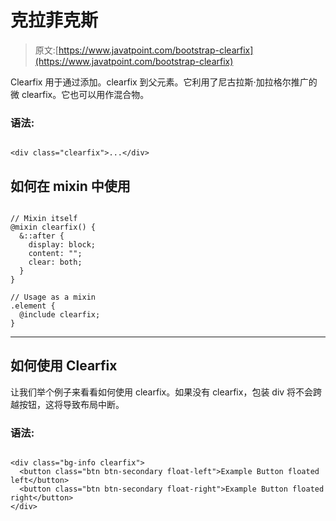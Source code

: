 # 克拉菲克斯

> 原文:[https://www.javatpoint.com/bootstrap-clearfix](https://www.javatpoint.com/bootstrap-clearfix)

Clearfix 用于通过添加。clearfix 到父元素。它利用了尼古拉斯·加拉格尔推广的微 clearfix。它也可以用作混合物。

### 语法:

```

<div class="clearfix">...</div> 

```

## 如何在 mixin 中使用

```

// Mixin itself
@mixin clearfix() {
  &::after {
    display: block;
    content: "";
    clear: both;
  }
}

// Usage as a mixin
.element {
  @include clearfix;
}

```

* * *

## 如何使用 Clearfix

让我们举个例子来看看如何使用 clearfix。如果没有 clearfix，包装 div 将不会跨越按钮，这将导致布局中断。

### 语法:

```

<div class="bg-info clearfix">
  <button class="btn btn-secondary float-left">Example Button floated left</button>
  <button class="btn btn-secondary float-right">Example Button floated right</button>
</div>

```